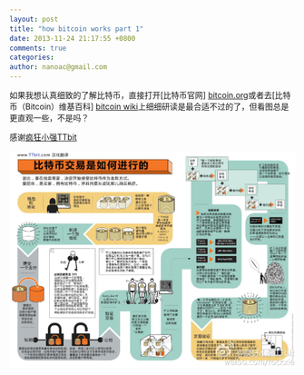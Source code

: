 ```yaml
---
layout: post
title: "how bitcoin works part 1"
date: 2013-11-24 21:17:55 +0800
comments: true
categories:
author: nanoac@gmail.com 
---
```


如果我想认真细致的了解比特币，直接打开[比特币官网] [bitcoin.org]或者去[比特币（Bitcoin）维基百科] [bitcoin wiki]上细细研读是最合适不过的了，但看图总是更直观一些，不是吗？

感谢[疯狂小强TTbit](http://weibo/rockxie)

![比特币交易时如何进行的](../images/2013-11-24-how-bitcoin-works-part-1/how-a-bitcoin-transaction-works.jpg)

[bitcoin wiki]: https://zh-cn.bitcoin.it/wiki/%E9%A6%96%E9%A1%B5 "比特币维基百科中文版"
[bitcoin.org]: http://bitcoin.org "比特币官方网站"

